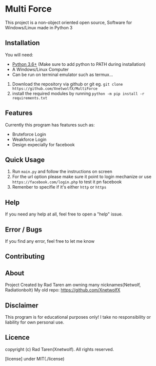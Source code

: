 # Multi Force

This project is a non-object oriented open source, Software for Windows/Linux made in Python 3 

## Installation

You will need:

* [Python 3.6+](https://www.python.org/downloads) (Make sure to add python to PATH during installation)
* A Windows/Linux Computer
* Can be run on terminal emulator such as termux...

1. Download the repository via github or git eg. `git clone https://github.com/XnetwolfX/MultiForce`
2. install the required modules by running `python -m pip install -r requirements.txt`

## Features

Currently this program has features such as:

* Bruteforce Login
* Weakforce Login
* Design expecially for facebook

## Quick Usage

1. Run `main.py` and follow the instructions on screen 
2. For the url option please make sure it point to login mechanize or use `https://facebook.com/login.php` to test it pn facebook
3. Remenber to specifie if it's either `http` or `https`

## Help

If you need any help at all, feel free to open a "help" issue.

## Error / Bugs

If you find any error, feel free to let me know

## Contributing


## About

Project Created by Rad Taren
am owning many nicknames(Netwolf, Radiationbolt)
My old repo:
	https://github.com/XnetwolfX

## Disclaimer

This program is for educational purposes only! I take no responsibility or liability for own personal use.

## Licence 
copyright (c) Rad Taren(Xnetwolf). All rights reserved.

[license] under MIT(./license)